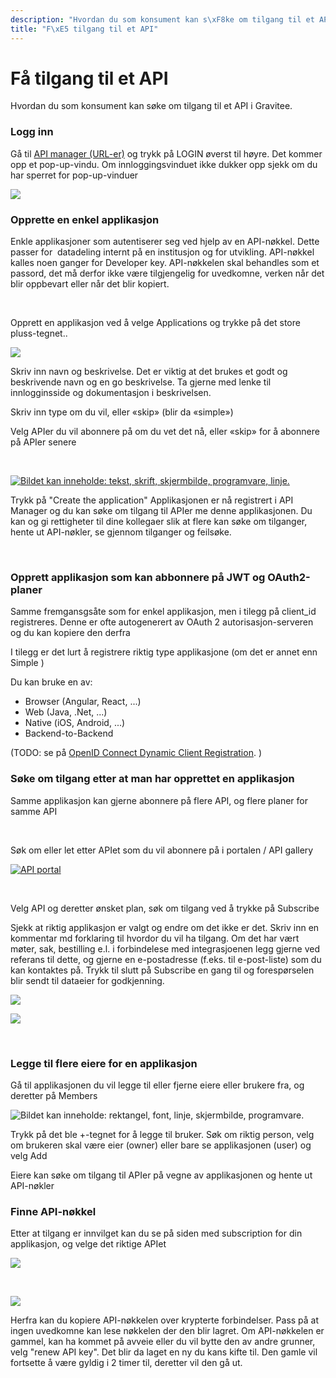 ```yaml
---
description: "Hvordan du som konsument kan s\xF8ke om tilgang til et API i Gravitee."
title: "F\xE5 tilgang til et API"
---
```


# Få tilgang til et API

Hvordan du som konsument kan søke om tilgang til et API i Gravitee.


### Logg inn


Gå til [API manager (URL-er)](/docs/datadeling/teknisk-plattform/oversikt) og trykk på LOGIN øverst til høyre. Det kommer opp et pop-up-vindu. Om innloggingsvinduet ikke dukker opp sjekk om du har sperret for pop-up-vinduer


[![](/datadeling/img/image-20200915143652-1.png)](/datadeling/img/image-20200915143652-1.png)


### Opprette en enkel applikasjon


Enkle applikasjoner som autentiserer seg ved hjelp av en API-nøkkel. Dette passer for  datadeling internt på en institusjon og for utvikling. API-nøkkel kalles noen ganger for Developer key. API-nøkkelen skal behandles som et passord, det må derfor ikke være tilgjengelig for uvedkomne, verken når det blir oppbevart eller når det blir kopiert.


 


Opprett en applikasjon ved å velge Applications og trykke på det store pluss-tegnet..


[![](/datadeling/img/image-20200915210106-1.png)](/datadeling/img/image-20200915210106-1.png)


Skriv inn navn og beskrivelse. Det er viktig at det brukes et godt og beskrivende navn og en go beskrivelse. Ta gjerne med lenke til innlogginsside og dokumentasjon i beskrivelsen.


  

Skriv inn type om du vil, eller «skip» (blir da «simple»)  

Velg APIer du vil abonnere på om du vet det nå, eller «skip» for å abonnere på APIer senere


 


[![Bildet kan inneholde: tekst, skrift, skjermbilde, programvare, linje.](/datadeling/img/image-20200915145345-4.png)](/datadeling/img/image-20200915145345-4.png)


  

Trykk på "Create the application" Applikasjonen er nå registrert i API Manager og du kan søke om tilgang til APIer me denne applikasjonen. Du kan og gi rettigheter til dine kollegaer slik at flere kan søke om tilganger, hente ut API-nøkler, se gjennom tilganger og feilsøke.


 


### Opprett applikasjon som kan abbonnere på JWT og OAuth2-planer


Samme fremgansgsåte som for enkel applikasjon, men i tilegg på client\_id registreres. Denne er ofte autogenerert av OAuth 2 autorisasjon-serveren og du kan kopiere den derfra


I tilegg er det lurt å registrere riktig type applikasjone (om det er annet enn Simple )


Du kan bruke en av:


* Browser (Angular, React, ...)
* Web (Java, .Net, ...)
* Native (iOS, Android, ...)
* Backend-to-Backend


(TODO: se på [OpenID Connect Dynamic Client Registration](https://openid.net/specs/openid-connect-registration-1_0.html). )


### Søke om tilgang etter at man har opprettet en applikasjon


Samme applikasjon kan gjerne abonnere på flere API, og flere planer for samme API


 


Søk om eller let etter APIet som du vil abonnere på i portalen / API gallery


[![API portal](/datadeling/img/image-20200915150147-1.png)](/datadeling/img/image-20200915150147-1.png)


 


Velg API og deretter ønsket plan, søk om tilgang ved å trykke på Subscribe


Sjekk at riktig applikasjon er valgt og endre om det ikke er det. Skriv inn en kommentar md forklaring til hvordor du vil ha tilgang. Om det har vært møter, sak, bestilling e.l. i forbindelese med integrasjoenen legg gjerne ved referans til dette, og gjerne en e-postadresse (f.eks. til e-post-liste) som du kan kontaktes på. Trykk til slutt på Subscribe en gang til og forespørselen blir sendt til dataeier for godkjenning.


![](/datadeling/img/image-20200915150346-2.png)


![](/datadeling/img/image-20200915150835-3.png)


 


### Legge til flere eiere for en applikasjon


Gå til applikasjonen du vil legge til eller fjerne eiere eller brukere fra, og deretter på Members


![Bildet kan inneholde: rektangel, font, linje, skjermbilde, programvare.](/datadeling/img/image-20210426164906.png)


Trykk på det ble +-tegnet for å legge til bruker. Søk om riktig person, velg om brukeren skal være eier (owner) eller bare se applikasjonen (user) og velg Add  

Eiere kan søke om tilgang til APIer på vegne av applikasjonen og hente ut API-nøkler


### Finne API-nøkkel


Etter at tilgang er innvilget kan du se på siden med subscription for din applikasjon, og velge det riktige APIet


![](/datadeling/img/image-20200915151605-4.png)


 


![](/datadeling/img/image-20200915151631-5.png)


Herfra kan du kopiere API-nøkkelen over krypterte forbindelser. Pass på at ingen uvedkomne kan lese nøkkelen der den blir lagret. Om API-nøkkelen er gammel, kan ha kommet på avveie eller du vil bytte den av andre grunner, velg "renew API key". Det blir da laget en ny du kans kifte til. Den gamle vil fortsette å være gyldig i 2 timer til, deretter vil den gå ut.